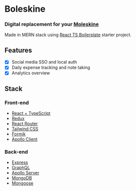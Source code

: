 # Boleskine
### Digital replacement for your [Moleskine](https://www.moleskine.com/)

Made in MERN stack using [React TS Boilerplate](https://github.com/unesic/react-ts-boilerplate/) starter project.

## Features

- [x] Social media SSO and local auth
- [x] Daily expense tracking and note taking
- [x] Analytics overview

## Stack
### Front-end

- [React + TypeScript](https://reactjs.org/)
- [Redux](https://redux.js.org/)
- [React Router](https://reactrouter.com/)
- [Tailwind CSS](https://tailwindcss.com/)
- [Formik](https://formik.org/)
- [Apollo Client](https://www.apollographql.com/docs/react/)

### Back-end

- [Express](https://expressjs.com/)
- [GraphQL](https://graphql.org/)
- [Apollo Server](https://www.apollographql.com/docs/apollo-server/)
- [MongoDB](https://www.mongodb.com/)
- [Mongoose](https://mongoosejs.com/)